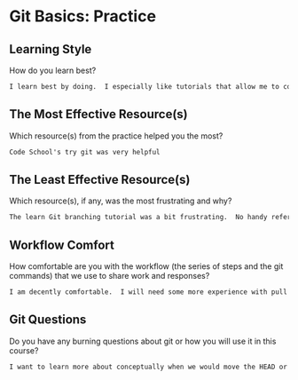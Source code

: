 # Git Basics: Practice

## Learning Style

How do you learn best?

```md
I learn best by doing.  I especially like tutorials that allow me to code along
```

## The Most Effective Resource(s)

Which resource(s) from the practice helped you the most?

```md
Code School's try git was very helpful
```

## The Least Effective Resource(s)

Which resource(s), if any, was the most frustrating and why?

```md
The learn Git branching tutorial was a bit frustrating.  No handy references and I experienced some display problems.
```

## Workflow Comfort

How comfortable are you with the workflow (the series of steps and the git
commands) that we use to share work and responses?

```md
I am decently comfortable.  I will need some more experience with pull requests.
```

## Git Questions

Do you have any burning questions about git or how you will use it in this
course?

```md
I want to learn more about conceptually when we would move the HEAD or change branches. Was the use case.
```
